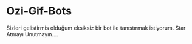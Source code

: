 # Ozi-Gif-Bots
Sizleri gelistirmis olduğum eksiksiz bir bot ile tanıstırmak istiyorum. Star Atmayı Unutmayın....
